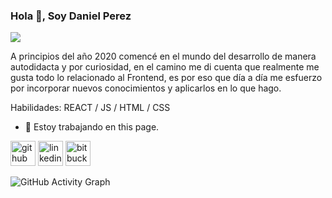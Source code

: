 ### Hola 👋, Soy Daniel Perez
![](https://fontmeme.com/permalink/211105/da374e04e907868f4fbd5b710edbb464.png)

A principios del año 2020 comencé en el mundo del desarrollo de manera autodidacta y por curiosidad, en el camino me di cuenta que realmente me gusta todo lo relacionado al Frontend, es por eso que día a día me esfuerzo por incorporar nuevos conocimientos y aplicarlos en lo que hago.

Habilidades: REACT / JS / HTML / CSS

- 🔭 Estoy trabajando en this page. 


[<img src='https://cdn.jsdelivr.net/npm/simple-icons@3.0.1/icons/github.svg' alt='github' height='40'>](https://github.com/https://github.com/perezdanielismael)  [<img src='https://cdn.jsdelivr.net/npm/simple-icons@3.0.1/icons/linkedin.svg' alt='linkedin' height='40'>](https://www.linkedin.com/in/https://www.linkedin.com/in/daniel-perez-frontend//)  [<img src='https://cdn.jsdelivr.net/npm/simple-icons@3.0.1/icons/bitbucket.svg' alt='bitbucket' height='40'>](https://bitbucket.org/dashboard/overview)  

![GitHub Activity Graph](https://activity-graph.herokuapp.com/graph?username=https://github.com/perezdanielismael)  

